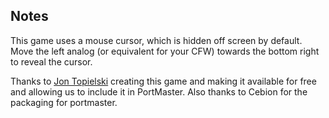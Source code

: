 ## Notes
This game uses a mouse cursor, which is hidden off screen by default. Move the left analog (or equivalent for your CFW) towards the bottom right to reveal the cursor. 

Thanks to [Jon Topielski](https://jontopielski.itch.io/echo-chamber) creating this game and making it available for free and allowing us to include it in PortMaster. Also thanks to Cebion for the packaging for portmaster.

